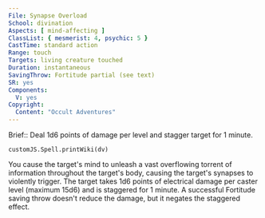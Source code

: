 ```yaml
---
File: Synapse Overload
School: divination
Aspects: [ mind-affecting ]
ClassList: { mesmerist: 4, psychic: 5 }
CastTime: standard action
Range: touch
Targets: living creature touched
Duration: instantaneous
SavingThrow: Fortitude partial (see text)
SR: yes
Components:
  V: yes
Copyright:
  Content: "Occult Adventures"
---
```

Brief:: Deal 1d6 points of damage per level and stagger target for 1 minute.

```dataviewjs
customJS.Spell.printWiki(dv)
```

You cause the target's mind to unleash a vast overflowing torrent of information throughout the target's body, causing the target's synapses to violently trigger. The target takes 1d6 points of electrical damage per caster level (maximum 15d6) and is staggered for 1 minute. A successful Fortitude saving throw doesn't reduce the damage, but it negates the staggered effect.
